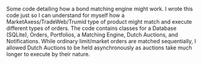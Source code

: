 Some code detailing how a bond matching engine might work. I wrote this code just so I can understand for myself how a MarketAxess/TradeWeb/Trumid type of product might match and execute different types of orders.
The code contains classes for a Database (SQLite), Orders, Portfolios, a Matching Engine, Dutch Auctions, and Notifications. While ordinary limit/market orders are matched sequentially, I allowed Dutch Auctions to be held asynchronously as auctions take much longer to execute by their nature. 



